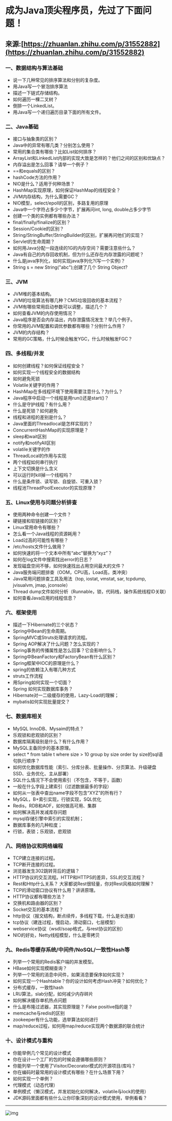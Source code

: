 # 成为Java顶尖程序员，先过了下面问题！

## 来源:[https://zhuanlan.zhihu.com/p/31552882](https://zhuanlan.zhihu.com/p/31552882)

### 一、数据结构与算法基础

* 说一下几种常见的排序算法和分别的复杂度。
* 用Java写一个冒泡排序算法
* 描述一下链式存储结构。
* 如何遍历一棵二叉树？
* 倒排一个LinkedList。
* 用Java写一个递归遍历目录下面的所有文件。

### 二、Java基础

* 接口与抽象类的区别？
* Java中的异常有哪几类？分别怎么使用？
* 常用的集合类有哪些？比如List如何排序？
* ArrayList和LinkedList内部的实现大致是怎样的？他们之间的区别和优缺点？
* 内存溢出是怎么回事？请举一个例子？
* ==和equals的区别？
* hashCode方法的作用？
* NIO是什么？适用于何种场景？
* HashMap实现原理，如何保证HashMap的线程安全？
* JVM内存结构，为什么需要GC？
* NIO模型，select/epoll的区别，多路复用的原理
* Java中一个字符占多少个字节，扩展再问int, long, double占多少字节
* 创建一个类的实例都有哪些办法？
* final/finally/finalize的区别？
* Session/Cookie的区别？
* String/StringBuffer/StringBuilder的区别，扩展再问他们的实现？
* Servlet的生命周期？
* 如何用Java分配一段连续的1G的内存空间？需要注意些什么？
* Java有自己的内存回收机制，但为什么还存在内存泄露的问题呢？
* 什么是java序列化，如何实现java序列化?\(写一个实例\)？
* String s = new String\("abc"\);创建了几个 String Object?

### 三、JVM

* JVM堆的基本结构。
* JVM的垃圾算法有哪几种？CMS垃圾回收的基本流程？
* JVM有哪些常用启动参数可以调整，描述几个？
* 如何查看JVM的内存使用情况？
* Java程序是否会内存溢出，内存泄露情况发生？举几个例子。
* 你常用的JVM配置和调优参数都有哪些？分别什么作用？
* JVM的内存结构？
* 常用的GC策略，什么时候会触发YGC，什么时候触发FGC？

### 四、多线程/并发

* 如何创建线程？如何保证线程安全？
* 如何实现一个线程安全的数据结构
* 如何避免死锁
* Volatile关键字的作用？
* HashMap在多线程环境下使用需要注意什么？为什么？
* Java程序中启动一个线程是用run\(\)还是start\(\)？
* 什么是守护线程？有什么用？
* 什么是死锁？如何避免
* 线程和进程的差别是什么？
* Java里面的Threadlocal是怎样实现的？
* ConcurrentHashMap的实现原理是？
* sleep和wait区别
* notify和notifyAll区别
* volatile关键字的作
* ThreadLocal的作用与实现
* 两个线程如何串行执行
* 上下文切换是什么含义
* 可以运行时kill掉一个线程吗？
* 什么是条件锁、读写锁、自旋锁、可重入锁？
* 线程池ThreadPoolExecutor的实现原理？

### 五、Linux使用与问题分析排查

* 使用两种命令创建一个文件？
* 硬链接和软链接的区别？
* Linux常用命令有哪些？
* 怎么看一个Java线程的资源耗用？
* Load过高的可能性有哪些？
* /etc/hosts文件什么做用？
* 如何快速的将一个文本中所有“abc”替换为“xyz”？
* 如何在log文件中搜索找出error的日志？
* 发现磁盘空间不够，如何快速找出占用空间最大的文件？
* Java服务端问题排查（OOM，CPU高，Load高，类冲突）
* Java常用问题排查工具及用法（top, iostat, vmstat, sar, tcpdump, jvisualvm, jmap, jconsole）
* Thread dump文件如何分析（Runnable，锁，代码栈，操作系统线程ID关联）
* 如何查看Java应用的线程信息？

### 六、框架使用

* 描述一下Hibernate的三个状态？
* Spring中Bean的生命周期。
* SpringMVC或Struts处理请求的流程。
* Spring AOP解决了什么问题？怎么实现的？
* Spring事务的传播属性是怎么回事？它会影响什么？
* Spring中BeanFactory和FactoryBean有什么区别？
* Spring框架中IOC的原理是什么？
* spring的依赖注入有哪几种方式
* struts工作流程
* 用Spring如何实现一个切面？
* Spring 如何实现数据库事务？
* Hibernate对一二级缓存的使用，Lazy-Load的理解；
* mybatis如何实现批量提交？

### 七、数据库相关

* MySQL InnoDB、Mysaim的特点？
* 乐观锁和悲观锁的区别？
* 数据库隔离级别是什么？有什么作用？
* MySQL主备同步的基本原理。
* select \* from table t where size 
  &gt;
   10 group by size order by size的sql语句执行顺序？
* 如何优化数据库性能（索引、分库分表、批量操作、分页算法、升级硬盘SSD、业务优化、主从部署）
* SQL什么情况下不会使用索引（不包含，不等于，函数）
* 一般在什么字段上建索引（过滤数据最多的字段）
* 如何从一张表中查出name字段不包含“XYZ”的所有行？
* MySQL，B+索引实现，行锁实现，SQL优化
* Redis，RDB和AOF，如何做高可用、集群
* 如何解决高并发减库存问题
* mysql存储引擎中索引的实现机制；
* 数据库事务的几种粒度；
* 行锁，表锁；乐观锁，悲观锁

### 八、网络协议和网络编程

* TCP建立连接的过程。
* TCP断开连接的过程。
* 浏览器发生302跳转背后的逻辑？
* HTTP协议的交互流程。HTTP和HTTPS的差异，SSL的交互流程？
* Rest和Http什么关系？ 大家都说Rest很轻量，你对Rest风格如何理解？
* TCP的滑动窗口协议有什么用？讲讲原理。
* HTTP协议都有哪些方法？
* 交换机和路由器的区别？
* Socket交互的基本流程？
* http协议（报文结构，断点续传，多线程下载，什么是长连接）
* tcp协议（建连过程，慢启动，滑动窗口，七层模型）
* webservice协议（wsdl/soap格式，与rest协议的区别）
* NIO的好处，Netty线程模型，什么是零拷贝

### 九、Redis等缓存系统/中间件/NoSQL/一致性Hash等

* 列举一个常用的Redis客户端的并发模型。
* HBase如何实现模糊查询？
* 列举一个常用的消息中间件，如果消息要保序如何实现？
* 如何实现一个Hashtable？你的设计如何考虑Hash冲突？如何优化？
* 分布式缓存，一致性hash
* LRU算法，slab分配，如何减少内存碎片
* 如何解决缓存单机热点问题
* 什么是布隆过滤器，其实现原理是？ False positive指的是？
* memcache与redis的区别
* zookeeper有什么功能，选举算法如何进行
* map/reduce过程，如何用map/reduce实现两个数据源的联合统计

### 十、设计模式与重构

* 你能举例几个常见的设计模式
* 你在设计一个工厂的包的时候会遵循哪些原则？
* 你能列举一个使用了Visitor/Decorator模式的开源项目/库吗？
* 你在编码时最常用的设计模式有哪些？在什么场景下用？
* 如何实现一个单例？
* 代理模式（动态代理）
* 单例模式（懒汉模式，并发初始化如何解决，volatile与lock的使用）
* JDK源码里面都有些什么让你印象深刻的设计模式使用，举例看看？

---
![img](/static/image/java整体知识架构详解.jpg)


